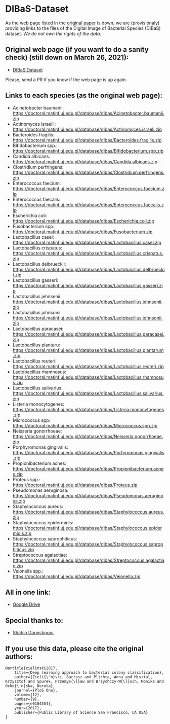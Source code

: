 # DIBaS-Dataset
As the web page listed in the [original paper](https://journals.plos.org/plosone/article?id=10.1371/journal.pone.0184554) is down, we are (provisionaly) providing links to the files of the Digital Image of Bacterial Species (DIBaS) dataset. *We do not own the rights of the data.*

## Original web page (if you want to do a sanity check) (still down on March 26, 2021):
- [DIBaS Dataset](http://misztal.edu.pl/software/databases/dibas)

Please, send a PR if you know if the web page is up again.

## Links to each species (as the original web page):

- Acinetobacter baumanii: https://doctoral.matinf.uj.edu.pl/database/dibas/Acinetobacter.baumanii.zip
- Actinomyces israelii: https://doctoral.matinf.uj.edu.pl/database/dibas/Actinomyces.israeli.zip
- Bacteroides fragilis: https://doctoral.matinf.uj.edu.pl/database/dibas/Bacteroides.fragilis.zip
- Bifidobacterium spp.: https://doctoral.matinf.uj.edu.pl/database/dibas/Bifidobacterium.spp.zip
- Candida albicans: https://doctoral.matinf.uj.edu.pl/database/dibas/Candida.albicans.zip -- 
- Clostridium perfringens: https://doctoral.matinf.uj.edu.pl/database/dibas/Clostridium.perfringens.zip
- Enterococcus faecium: https://doctoral.matinf.uj.edu.pl/database/dibas/Enterococcus.faecium.zip
- Enterococcus faecalis: https://doctoral.matinf.uj.edu.pl/database/dibas/Enterococcus.faecalis.zip
- Escherichia coli: https://doctoral.matinf.uj.edu.pl/database/dibas/Escherichia.coli.zip
- Fusobacterium spp.: https://doctoral.matinf.uj.edu.pl/database/dibas/Fusobacterium.zip
- Lactobacillus casei: https://doctoral.matinf.uj.edu.pl/database/dibas/Lactobacillus.casei.zip
- Lactobacillus crispatus: https://doctoral.matinf.uj.edu.pl/database/dibas/Lactobacillus.crispatus.zip 
- Lactobacillus delbrueckii: https://doctoral.matinf.uj.edu.pl/database/dibas/Lactobacillus.delbrueckii.zip
- Lactobacillus gasseri: https://doctoral.matinf.uj.edu.pl/database/dibas/Lactobacillus.gasseri.zip
- Lactobacillus jehnsenii: https://doctoral.matinf.uj.edu.pl/database/dibas/Lactobacillus.jehnsenii.zip
- Lactobacillus johnsonii: https://doctoral.matinf.uj.edu.pl/database/dibas/Lactobacillus.johnsonii.zip
- Lactobacillus paracasei: https://doctoral.matinf.uj.edu.pl/database/dibas/Lactobacillus.paracasei.zip
- Lactobacillus plantaru: https://doctoral.matinf.uj.edu.pl/database/dibas/Lactobacillus.plantarum.zip
- Lactobacillus reuteri: https://doctoral.matinf.uj.edu.pl/database/dibas/Lactobacillus.reuteri.zip
- Lactobacillus rhamnosus: https://doctoral.matinf.uj.edu.pl/database/dibas/Lactobacillus.rhamnosus.zip
- Lactobacillus salivarius: https://doctoral.matinf.uj.edu.pl/database/dibas/Lactobacillus.salivarius.zip
- Listeria monocytogenes: https://doctoral.matinf.uj.edu.pl/database/dibas/Listeria.monocytogenes.zip
- Micrococcus spp: https://doctoral.matinf.uj.edu.pl/database/dibas/Micrococcus.spp.zip
- Neisseria gonorrhoeae: https://doctoral.matinf.uj.edu.pl/database/dibas/Neisseria.gonorrhoeae.zip
- Porphyromonas gingivalis: https://doctoral.matinf.uj.edu.pl/database/dibas/Porfyromonas.gingivalis.zip
- Propionibacterium acnes: https://doctoral.matinf.uj.edu.pl/database/dibas/Propionibacterium.acnes.zip
- Proteus spp.: https://doctoral.matinf.uj.edu.pl/database/dibas/Proteus.zip
- Pseudomonas aeruginosa: https://doctoral.matinf.uj.edu.pl/database/dibas/Pseudomonas.aeruginosa.zip
- Staphylococcus aureus: https://doctoral.matinf.uj.edu.pl/database/dibas/Staphylococcus.aureus.zip
- Staphylococcus epidermidis: https://doctoral.matinf.uj.edu.pl/database/dibas/Staphylococcus.epidermidis.zip
- Staphylococcus saprophiticus: https://doctoral.matinf.uj.edu.pl/database/dibas/Staphylococcus.saprophiticus.zip
- Streptococcus agalactiae: https://doctoral.matinf.uj.edu.pl/database/dibas/Streptococcus.agalactiae.zip
- Veionella spp.: https://doctoral.matinf.uj.edu.pl/database/dibas/Veionella.zip

## All in one link:

- [Google Drive](https://drive.google.com/file/d/1wCNmQMA3pdHeU1rTrHeLehqIYZ2rF_uy/view?usp=sharing)

## Special thanks to:

- [Shahin Darvishpoor](https://www.researchgate.net/post/Does_anyone_have_a_copy_of_the_DIBaS_dataset)

## If you use this data, please cite the original authors:
```
@article{zielinski2017,
	title={Deep learning approach to bacterial colony classification},
	author={Zieli{\'n}ski, Bartosz and Plichta, Anna and Misztal, Krzysztof and Spurek, Przemys{\l}aw and Brzychczy-W{\l}och, Monika and Ocho{\'n}ska, Dorota},
	journal={PloS One},
	volume={12},
	number={9},
	pages={e0184554},
	year={2017},
	publisher={Public Library of Science San Francisco, CA USA}
}
```
